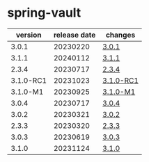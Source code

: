 # spring-vault

|  version  | release date |               changes                |
|-----------|--------------|--------------------------------------|
| 3.0.1     | 20230220     | [3.0.1](./3.0.1-20230220.md)         |
| 3.1.1     | 20240112     | [3.1.1](./3.1.1-20240112.md)         |
| 2.3.4     | 20230717     | [2.3.4](./2.3.4-20230717.md)         |
| 3.1.0-RC1 | 20231023     | [3.1.0-RC1](./3.1.0-RC1-20231023.md) |
| 3.1.0-M1  | 20230925     | [3.1.0-M1](./3.1.0-M1-20230925.md)   |
| 3.0.4     | 20230717     | [3.0.4](./3.0.4-20230717.md)         |
| 3.0.2     | 20230321     | [3.0.2](./3.0.2-20230321.md)         |
| 2.3.3     | 20230320     | [2.3.3](./2.3.3-20230320.md)         |
| 3.0.3     | 20230619     | [3.0.3](./3.0.3-20230619.md)         |
| 3.1.0     | 20231124     | [3.1.0](./3.1.0-20231124.md)         |

